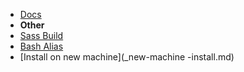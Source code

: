 <!-- docs/_sidebar.md -->
- [Docs](/)
- **Other**
- [Sass Build](_sass-build.md)
- [Bash Alias](_bash-alias.md)
- [Install on new machine](_new-machine -install.md)
